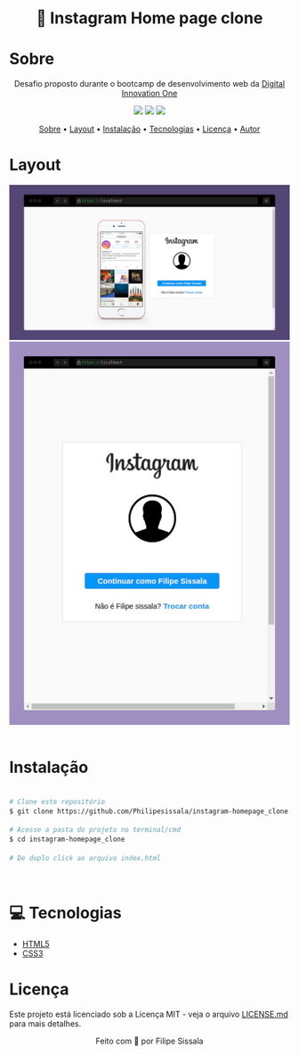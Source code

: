 <h1 align="center">🎨 Instagram Home page clone</h1>

<h1 id="sobre">Sobre</h1>
<p align="center" >Desafio proposto durante o bootcamp de desenvolvimento web da <a href="https://web.digitalinnovation.one/project/recriando-a-pagina-inicial-do-instagram/learning/9c6e1506-e7c3-473f-8083-6aa4c53d1f45?back=/track/html-web-developer">Digital Innovation One</a></p>
<div align="center">
<img src="https://img.shields.io/badge/license-MIT-blue">
<img src="https://img.shields.io/badge/yarn-1.22.11-blue">
<img src="https://img.shields.io/badge/node-v14.17.6-green">
</div>
<p align="center">
 <a href="#sobre">Sobre</a> •
 <a href="#layout">Layout</a> • 
 <a href="#instalacao">Instalação</a> • 
 <a href="#tecnologias">Tecnologias</a> • 
 <a href="#licenca">Licença</a> • 
 <a href="#autor">Autor</a>
</p>

<h1 id="layout">Layout</h1>
<div align="center">
<img src="img/img01.png">
<img src="img/img02.png">
</div>
<br>
<h1 id="instalacao">Instalação</h1>

```bash

# Clone este repositório
$ git clone https://github.com/Philipesissala/instagram-homepage_clone.git

# Acesse a pasta do projeto no terminal/cmd
$ cd instagram-homepage_clone

# De duplo click ao arquivo index.html
```

<br>
<h1 id="tecnologias">💻 Tecnologias</h1>

- [HTML5](https://www.w3schools.com/html/default.asp)
- [CSS3](https://www.w3schools.com/css/default.asp)

<h1 id="licenca">Licença</h1>
<p>Este projeto está licenciado sob a Licença MIT - veja o arquivo <a href="https://github.com/steniowagner/mindCast/blob/master/LICENSE">LICENSE.md</a> para mais detalhes.</p>
<p align="center" id="autor">Feito com 💓 por Filipe Sissala</p>
